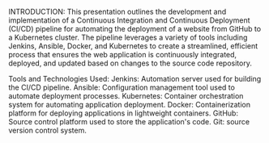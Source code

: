 INTRODUCTION:
This presentation outlines the development and implementation of a Continuous Integration and Continuous Deployment (CI/CD) pipeline for automating the deployment of a website from GitHub to a Kubernetes cluster. The pipeline leverages a variety of tools including Jenkins, Ansible, Docker, and Kubernetes to create a streamlined, efficient process that ensures the web application is continuously integrated, deployed, and updated based on changes to the source code repository.

Tools and Technologies Used:
Jenkins: Automation server used for building the CI/CD pipeline.
Ansible: Configuration management tool used to automate deployment processes.
Kubernetes: Container orchestration system for automating application deployment.
Docker: Containerization platform for deploying applications in lightweight containers.
GitHub: Source control platform used to store the application's code. 
Git: source version control system.

